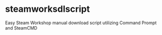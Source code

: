 # steamworksdlscript
Easy Steam Workshop manual download script utilizing Command Prompt and SteamCMD
